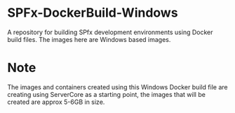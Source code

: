 # SPFx-DockerBuild-Windows
A repository for building SPfx development environments using Docker build files. The images here are Windows based images.

# Note
The images and containers created using this Windows Docker build file are creating using ServerCore as a starting point, the images that will be created are approx 5-6GB in size.
